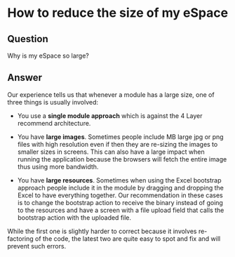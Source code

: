 # How to reduce the size of my eSpace

## Question

Why is my eSpace so large?

## Answer

Our experience tells us that whenever a module has a large size, one of three things is usually involved:

* You use a **single module approach** which is against the 4 Layer recommend architecture.

* You have **large images**. Sometimes people include MB large jpg or png files with high resolution even if then they are re-sizing the images to smaller sizes in screens. This can also have a large impact when running the application because the browsers will fetch the entire image thus using more bandwidth.

* You have **large resources**. Sometimes when using the Excel bootstrap approach people include it in the module by dragging and dropping the Excel to have everything together. Our recommendation in these cases is to change the bootstrap action to receive the binary instead of going to the resources and have a screen with a file upload field that calls the bootstrap action with the uploaded file.

While the first one is slightly harder to correct because it involves re-factoring of the code, the latest two are quite easy to spot and fix and will prevent such errors.

